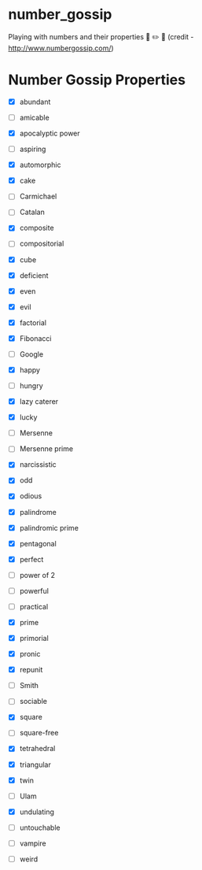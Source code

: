 # number_gossip
Playing with numbers and their properties :notebook: :pencil2: :white_flower: (credit - http://www.numbergossip.com/)

# Number Gossip Properties

- [x] abundant
- [ ] amicable
- [x] apocalyptic power
- [ ] aspiring
- [x] automorphic
- [x] cake
- [ ] Carmichael
- [ ] Catalan
- [x] composite
- [ ] compositorial
- [x] cube
- [x] deficient
- [x] even
- [x] evil
- [x] factorial
- [x] Fibonacci
- [ ] Google
- [x] happy
- [ ] hungry
- [x] lazy caterer
- [x] lucky
- [ ] Mersenne
- [ ] Mersenne prime
- [x] narcissistic
- [x] odd
- [x] odious
- [x] palindrome
- [x] palindromic prime
- [x] pentagonal
- [x] perfect
- [ ] power of 2
- [ ] powerful
- [ ] practical
- [x] prime
- [x] primorial
- [x] pronic
- [x] repunit
- [ ] Smith
- [ ] sociable
- [x] square
- [ ] square-free
- [x] tetrahedral
- [x] triangular
- [x] twin
- [ ] Ulam
- [x] undulating
- [ ] untouchable
- [ ] vampire
- [ ] weird

